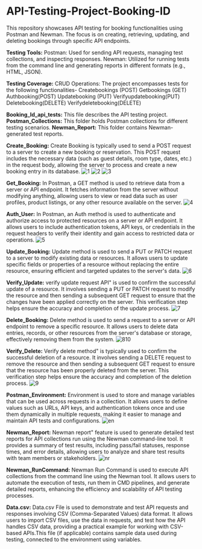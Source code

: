 # API-Testing-Project-Booking-ID
This repository showcases API testing for booking functionalities using Postman and Newman. The focus is on creating, retrieving, updating, and deleting bookings through specific API endpoints.

**Testing Tools:**
Postman: Used for sending API requests, managing test collections, and inspecting responses.
Newman: Utilized for running tests from the command line and generating reports in different formats (e.g., HTML, JSON).

**Testing Coverage:**
CRUD Operations: The project encompasses tests for the following functionalities-
Createbookings (POST)
Getbookings (GET)
Authbooking(POST)
Updatebooking (PUT)
Verifyupdatebooking(PUT)
Deletebooking(DELETE)
Verifydeletebooking(DELETE)

**Booking_Id_api_tests:** This file describes the API testing project.
**Postman_Collections:** This folder holds Postman collections for different testing scenarios.
**Newman_Report:** This folder contains Newman-generated test reports.

**Create_Booking:**
Create Booking is typically used to send a POST request to a server to create a new booking or reservation. This POST request includes the necessary data (such as guest details, room type, dates, etc.) in the request body, allowing the server to process and create a new booking entry in its database.
![1](https://github.com/FalguniMalakar/API-Testing-Project-Booking-ID/assets/153453822/502a2841-5e96-4269-a81a-0c46a39ec82e)
![2](https://github.com/FalguniMalakar/API-Testing-Project-Booking-ID/assets/153453822/99acec72-a449-4a4f-9aca-6a800a725e1c)
![3](https://github.com/FalguniMalakar/API-Testing-Project-Booking-ID/assets/153453822/6487153a-cdd6-4143-9674-7c9d7aa6f6e4)

**Get_Booking:**
In Postman, a GET method is used to retrieve data from a server or API endpoint. It fetches information from the server without modifying anything, allowing users to view or read data such as user profiles, product listings, or any other resource available on the server.
![4](https://github.com/FalguniMalakar/API-Testing-Project-Booking-ID/assets/153453822/07c4ef72-b039-43f4-b041-040b7e1093cf)

**Auth_User:**
In Postman, an Auth method is used to authenticate and authorize access to protected resources on a server or API endpoint. It allows users to include authentication tokens, API keys, or credentials in the request headers to verify their identity and gain access to restricted data or operations.
![5](https://github.com/FalguniMalakar/API-Testing-Project-Booking-ID/assets/153453822/164123aa-46a0-4973-b5b7-58f494da23e5)

**Update_Booking:**
Update method is used to send a PUT or PATCH request to a server to modify existing data or resources. It allows users to update specific fields or properties of a resource without replacing the entire resource, ensuring efficient and targeted updates to the server's data.
![6](https://github.com/FalguniMalakar/API-Testing-Project-Booking-ID/assets/153453822/efcb7cbb-7189-4269-9ff0-32a2abce47ab)

**Verify_Update:**
verify update request API" is used to confirm the successful update of a resource. It involves sending a PUT or PATCH request to modify the resource and then sending a subsequent GET request to ensure that the changes have been applied correctly on the server. This verification step helps ensure the accuracy and completion of the update process.
![7](https://github.com/FalguniMalakar/API-Testing-Project-Booking-ID/assets/153453822/cd554b43-22dd-472a-91fe-ef39c38df1aa)

**Delete_Booking:**
Delete method is used to send a request to a server or API endpoint to remove a specific resource. It allows users to delete data entries, records, or other resources from the server's database or storage, effectively removing them from the system.
![810](https://github.com/FalguniMalakar/API-Testing-Project-Booking-ID/assets/153453822/d7a4db50-90fe-4f0e-bc53-8d8cf093c9ad)

**Verify_Delete:**
Verify delete method" is typically used to confirm the successful deletion of a resource. It involves sending a DELETE request to remove the resource and then sending a subsequent GET request to ensure that the resource has been properly deleted from the server. This verification step helps ensure the accuracy and completion of the deletion process.
![9](https://github.com/FalguniMalakar/API-Testing-Project-Booking-ID/assets/153453822/b7c7e860-5458-4466-8036-e3225321f9aa)

**Postman_Environment:**
Environment is used to store and manage variables that can be used across requests in a collection. It allows users to define values such as URLs, API keys, and authentication tokens once and use them dynamically in multiple requests, making it easier to manage and maintain API tests and configurations.
![en](https://github.com/FalguniMalakar/API-Testing-Project-Booking-ID/assets/153453822/128774ba-8333-44d3-aa10-8ee4459d6043)

**Newman_Report:**
Newman report" feature is used to generate detailed test reports for API collections run using the Newman command-line tool. It provides a summary of test results, including pass/fail statuses, response times, and error details, allowing users to analyze and share test results with team members or stakeholders.
![nr](https://github.com/FalguniMalakar/API-Testing-Project-Booking-ID/assets/153453822/e6d12988-ba21-4d60-99af-e7423bbe0bec)

**Newman_RunCommand:**
Newman Run Command is used to execute API collections from the command line using the Newman tool. It allows users to automate the execution of tests, run them in CMD pipelines, and generate detailed reports, enhancing the efficiency and scalability of API testing processes.

**Data.csv:**
Data.csv File is used to demonstrate and test API requests and responses involving CSV (Comma-Separated Values) data format. It allows users to import CSV files, use the data in requests, and test how the API handles CSV data, providing a practical example for working with CSV-based APIs.This file (if applicable) contains sample data used during testing, connected to the environment using variables.
